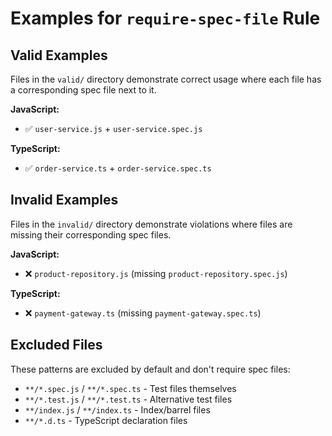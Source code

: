# Examples for `require-spec-file` Rule

## Valid Examples

Files in the `valid/` directory demonstrate correct usage where each file has a corresponding spec file next to it.

**JavaScript:**
- ✅ `user-service.js` + `user-service.spec.js`

**TypeScript:**
- ✅ `order-service.ts` + `order-service.spec.ts`

## Invalid Examples

Files in the `invalid/` directory demonstrate violations where files are missing their corresponding spec files.

**JavaScript:**
- ❌ `product-repository.js` (missing `product-repository.spec.js`)

**TypeScript:**
- ❌ `payment-gateway.ts` (missing `payment-gateway.spec.ts`)

## Excluded Files

These patterns are excluded by default and don't require spec files:
- `**/*.spec.js` / `**/*.spec.ts` - Test files themselves
- `**/*.test.js` / `**/*.test.ts` - Alternative test files
- `**/index.js` / `**/index.ts` - Index/barrel files
- `**/*.d.ts` - TypeScript declaration files

